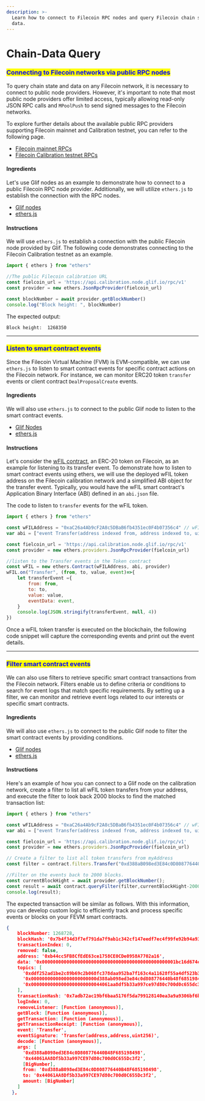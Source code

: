 ```yaml
---
description: >-
  Learn how to connect to Filecoin RPC nodes and query Filecoin chain state and
  data.
---
```


# Chain-Data Query

### <mark style="color:blue;">Connecting to Filecoin networks via public RPC nodes</mark>

To query chain state and data on any Filecoin network, it is necessary to connect to public node providers. However, it's important to note that most public node providers offer limited access, typically allowing read-only JSON RPC calls and `MPoolPush` to send signed messages to the Filecoin networks.

To explore further details about the available public RPC providers supporting Filecoin mainnet and Calibration testnet, you can refer to the following page.

* [Filecoin mainnet RPCs](https://docs.filecoin.io/networks/mainnet/rpcs)
* [Filecoin Calibration testnet RPCs ](https://docs.filecoin.io/networks/calibration/rpcs)

#### **Ingredients**

Let's use Glif nodes as an example to demonstrate how to connect to a public Filecoin RPC node provider. Additionally, we will utilize `ethers.js` to establish the connection with the RPC nodes.

* [Glif nodes](https://hosting.glif.io/)
* [ethers.js](https://docs.ethers.org/v5/)

#### **Instructions**

We will use `ethers.js` to establish a connection with the public Filecoin node provided by Glif.  The following code demonstrates connecting to the Filecoin Calibration testnet as an example.

```javascript
import { ethers } from "ethers"

//The public Filecoin calibration URL
const fielcoin_url = 'https://api.calibration.node.glif.io/rpc/v1'
const provider = new ethers.JsonRpcProvider(fielcoin_url)

const blockNumber = await provider.getBlockNumber()
console.log("Block height: ", blockNumber)

```

The expected output:

```
Block height:  1268350
```

***

### <mark style="color:blue;">Listen to smart contract events</mark>

Since the Filecoin Virtual Machine (FVM) is EVM-compatible, we can use `ethers.js` to listen to smart contract events for specific contract actions on the Filecoin network. For instance, we can monitor ERC20 token `transfer` events or client contract `DealProposalCreate` events.

#### **Ingredients**

We will also use `ethers.js` to connect to the public Glif node to listen to the smart contract events.

* [Glif Nodes](https://hosting.glif.io/)
* [ethers.js](https://docs.ethers.org/v5/)

#### **Instructions**

Let's consider the [wFIL contract](https://docs.filecoin.io/smart-contracts/advanced/wrapped-fil), an ERC-20 token on Filecoin, as an example for listening to its transfer event. To demonstrate how to listen to smart contract events using ethers, we will use the deployed wFIL token address on the Filecoin calibration network and a simplified ABI object for the transfer event. Typically, you would have the wFIL smart contract's Application Binary Interface (ABI) defined in an `abi.json` file.

The code to listen to `transfer` events for the wFIL token.&#x20;

```javascript
import { ethers } from "ethers"

const wFILAddress = "0xaC26a4Ab9cF2A8c5DBaB6fb4351ec0F4b07356c4" // wFIL Contract
var abi = ["event Transfer(address indexed from, address indexed to, uint amount)"]

const fielcoin_url = 'https://api.calibration.node.glif.io/rpc/v1'
const provider = new ethers.providers.JsonRpcProvider(fielcoin_url)

//listen to the Transfer events in the Token contract
const wFIL = new ethers.Contract(wFILAddress, abi, provider)
wFIL.on("Transfer", (from, to, value, event)=>{
    let transferEvent ={
        from: from,
        to: to,
        value: value,
        eventData: event,
    }
    console.log(JSON.stringify(transferEvent, null, 4))
})
```

Once a wFIL token transfer is executed on the blockchain, the following code snippet will capture the corresponding events and print out the event details.

***

### <mark style="color:blue;">Filter smart contract events</mark>

We can also use filters to retrieve specific smart contract transactions from the Filecoin network. Filters enable us to define criteria or conditions to search for event logs that match specific requirements. By setting up a filter, we can monitor and retrieve event logs related to our interests or specific smart contracts.

#### **Ingredients**

We will also use `ethers.js` to connect to the public Glif node to filter the smart contract events by providing conditions.

* [Glif nodes](https://hosting.glif.io/)
* [ethers.js](https://docs.ethers.org/v5/)

#### **Instructions**

Here's an example of how you can connect to a Glif node on the calibration network, create a filter to list all wFIL token transfers from your address, and execute the filter to look back 2000 blocks to find the matched transaction list:

```javascript
import { ethers } from "ethers"

const wFILAddress = "0xaC26a4Ab9cF2A8c5DBaB6fb4351ec0F4b07356c4" // wFIL Contract
var abi = ["event Transfer(address indexed from, address indexed to, uint amount)"]

const fielcoin_url = 'https://api.calibration.node.glif.io/rpc/v1'
const provider = new ethers.providers.JsonRpcProvider(fielcoin_url)

// Create a filter to list all token transfers from myAddress
const filter = contract.filters.Transfer("0xd388aB098ed3E84c0D808776440B48F685198498");

//Filter on the events back to 2000 blocks. 
const currentBlockHight = await provider.getBlockNumber();
const result = await contract.queryFilter(filter,currentBlockHight-2000, currentBlockHight );
console.log(result);
```

The expected transaction will be similar as follows. With this information, you can develop custom logic to efficiently track and process specific events or blocks on your FEVM smart contracts.

```json
{
    blockNumber: 1268728,
    blockHash: '0x7b4f34d3f7ef791da7f9ab1c342cf147eedf7ec4f99fe92b94a9372927779961',
    transactionIndex: 0,
    removed: false,
    address: '0xb44cc5FB8CfEdE63ce1758CE0CDe0958A7702a16',
    data: '0x0000000000000000000000000000000000000000000000001bc16d674ec80000',
    topics: [
      '0xddf252ad1be2c89b69c2b068fc378daa952ba7f163c4a11628f55a4df523b3ef',
      '0x000000000000000000000000d388ab098ed3e84c0d808776440b48f685198498',
      '0x00000000000000000000000044061aa8df5b33a997ce97d80c700d0c655dc3f2'
    ],
    transactionHash: '0x7adb72ac19bf6baa5176f5da799128140ea3a9a9306bf6b1ff52edc58c621c4b',
    logIndex: 0,
    removeListener: [Function (anonymous)],
    getBlock: [Function (anonymous)],
    getTransaction: [Function (anonymous)],
    getTransactionReceipt: [Function (anonymous)],
    event: 'Transfer',
    eventSignature: 'Transfer(address,address,uint256)',
    decode: [Function (anonymous)],
    args: [
      '0xd388aB098ed3E84c0D808776440B48F685198498',
      '0x44061AA8Df5b33a997CE97d80c700d0C655Dc3f2',
      [BigNumber],
      from: '0xd388aB098ed3E84c0D808776440B48F685198498',
      to: '0x44061AA8Df5b33a997CE97d80c700d0C655Dc3f2',
      amount: [BigNumber]
    ]
  },
```
